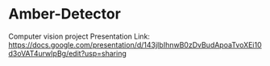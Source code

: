 # Amber-Detector
Computer vision project
Presentation Link: https://docs.google.com/presentation/d/143jIbIhnwB0zDvBudApoaTvoXEi10d3oVAT4urwIpBg/edit?usp=sharing

